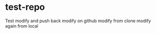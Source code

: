 test-repo
=========

Test
modify and push back
modify on github
modify from clone
modify again from local
